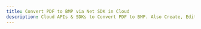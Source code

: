 ---title: Convert PDF to BMP via Net SDK in Clouddescription: Cloud APIs & SDKs to Convert PDF to BMP. Also Create, Edit & Render Microsoft Word & OpenOffice documents in the Cloud.---